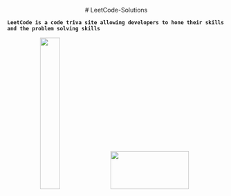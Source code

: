 <p align="center">
# LeetCode-Solutions
</p>

**`LeetCode is a code triva site allowing developers to hone their skills and the problem solving skills`**

<p>
<div align="center">
<img src="https://imgur.com/exCGYQG.png" style="height: 30%; width: 30%; max-width: 100%" />
<img src="https://imgs.search.brave.com/aTUTh9KZGYY7suMoBAXzrwj3hw4_n7pFftqt46Py-XQ/rs:fit:860:0:0/g:ce/aHR0cHM6Ly9taXJv/Lm1lZGl1bS5jb20v/djIvMCpDZGRtX194/N29Yb1kwTjlwLnBu/Zw" style="height: 15%; width: 60%; max-width: 100%" />
</div>
</p>
